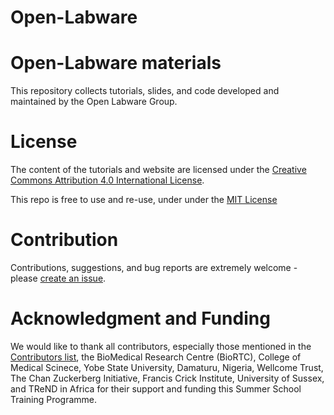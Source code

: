 # Open-Labware

Open-Labware materials
========================

This repository collects tutorials, slides, and code developed and maintained by the Open Labware Group.


# License

The content of the tutorials and website are licensed under the [Creative Commons Attribution 4.0 International License](https://creativecommons.org/licenses/by/4.0).

This repo is free to use and re-use, under under the [MIT License](LICENSE.md)


# Contribution

Contributions, suggestions, and bug reports are extremely welcome - please [create an issue](https://github.com/babasaraki/Open-Labware/issues/new).

# Acknowledgment and Funding

We would like to thank all contributors, especially those mentioned in the [Contributors list](CONTRIBUTORS.yaml), the BioMedical Research Centre (BioRTC), College of Medical Scinece, Yobe State University, Damaturu, Nigeria, Wellcome Trust, The Chan Zuckerberg Initiative, Francis Crick Institute, University of Sussex, and TReND in Africa for their support and funding this Summer School Training Programme.

